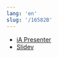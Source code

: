 ```yaml
---
lang: 'en'
slug: '/16582B'
---
```


- [iA Presenter](https://ia.net/presenter)
- [Slidev](https://sli.dev/)

<head>
  <html lang="en-US"/>
</head>
